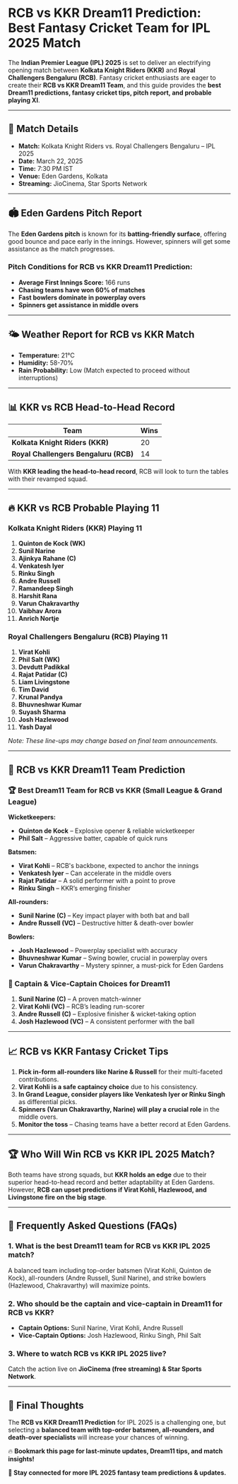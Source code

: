 # RCB vs KKR Dream11 Prediction: Best Fantasy Cricket Team for IPL 2025 Match  

The **Indian Premier League (IPL) 2025** is set to deliver an electrifying opening match between **Kolkata Knight Riders (KKR)** and **Royal Challengers Bengaluru (RCB)**. Fantasy cricket enthusiasts are eager to create their **RCB vs KKR Dream11 Team**, and this guide provides the **best Dream11 predictions, fantasy cricket tips, pitch report, and probable playing XI**.  

---

## 📌 Match Details  

- **Match:** Kolkata Knight Riders vs. Royal Challengers Bengaluru – IPL 2025  
- **Date:** March 22, 2025  
- **Time:** 7:30 PM IST  
- **Venue:** Eden Gardens, Kolkata  
- **Streaming:** JioCinema, Star Sports Network  

---

## 🏟️ Eden Gardens Pitch Report  

The **Eden Gardens pitch** is known for its **batting-friendly surface**, offering good bounce and pace early in the innings. However, spinners will get some assistance as the match progresses.  

### **Pitch Conditions for RCB vs KKR Dream11 Prediction:**  
- **Average First Innings Score:** 166 runs  
- **Chasing teams have won 60% of matches**  
- **Fast bowlers dominate in powerplay overs**  
- **Spinners get assistance in middle overs**  

---

## 🌤️ Weather Report for RCB vs KKR Match  

- **Temperature:** 21°C  
- **Humidity:** 58-70%  
- **Rain Probability:** Low (Match expected to proceed without interruptions)  

---

## 📊 KKR vs RCB Head-to-Head Record  

| Team  | Wins |
|--------|------|
| **Kolkata Knight Riders (KKR)** | 20 |
| **Royal Challengers Bengaluru (RCB)** | 14 |

With **KKR leading the head-to-head record**, RCB will look to turn the tables with their revamped squad.  

---

## 🔥 KKR vs RCB Probable Playing 11  

### **Kolkata Knight Riders (KKR) Playing 11**  
1. **Quinton de Kock (WK)**  
2. **Sunil Narine**  
3. **Ajinkya Rahane (C)**  
4. **Venkatesh Iyer**  
5. **Rinku Singh**  
6. **Andre Russell**  
7. **Ramandeep Singh**  
8. **Harshit Rana**  
9. **Varun Chakravarthy**  
10. **Vaibhav Arora**  
11. **Anrich Nortje**  

### **Royal Challengers Bengaluru (RCB) Playing 11**  
1. **Virat Kohli**  
2. **Phil Salt (WK)**  
3. **Devdutt Padikkal**  
4. **Rajat Patidar (C)**  
5. **Liam Livingstone**  
6. **Tim David**  
7. **Krunal Pandya**  
8. **Bhuvneshwar Kumar**  
9. **Suyash Sharma**  
10. **Josh Hazlewood**  
11. **Yash Dayal**  

*Note: These line-ups may change based on final team announcements.*  

---

## 🏏 RCB vs KKR Dream11 Team Prediction  

### **🏆 Best Dream11 Team for RCB vs KKR (Small League & Grand League)**  

**Wicketkeepers:**  
- **Quinton de Kock** – Explosive opener & reliable wicketkeeper  
- **Phil Salt** – Aggressive batter, capable of quick runs  

**Batsmen:**  
- **Virat Kohli** – RCB's backbone, expected to anchor the innings  
- **Venkatesh Iyer** – Can accelerate in the middle overs  
- **Rajat Patidar** – A solid performer with a point to prove  
- **Rinku Singh** – KKR’s emerging finisher  

**All-rounders:**  
- **Sunil Narine (C)** – Key impact player with both bat and ball  
- **Andre Russell (VC)** – Destructive hitter & death-over bowler  

**Bowlers:**  
- **Josh Hazlewood** – Powerplay specialist with accuracy  
- **Bhuvneshwar Kumar** – Swing bowler, crucial in powerplay overs  
- **Varun Chakravarthy** – Mystery spinner, a must-pick for Eden Gardens  

### **🏅 Captain & Vice-Captain Choices for Dream11**  
1. **Sunil Narine (C)** – A proven match-winner  
2. **Virat Kohli (VC)** – RCB’s leading run-scorer  
3. **Andre Russell (C)** – Explosive finisher & wicket-taking option  
4. **Josh Hazlewood (VC)** – A consistent performer with the ball  

---

## 📈 RCB vs KKR Fantasy Cricket Tips  

1. **Pick in-form all-rounders like Narine & Russell** for their multi-faceted contributions.  
2. **Virat Kohli is a safe captaincy choice** due to his consistency.  
3. **In Grand League, consider players like Venkatesh Iyer or Rinku Singh** as differential picks.  
4. **Spinners (Varun Chakravarthy, Narine) will play a crucial role** in the middle overs.  
5. **Monitor the toss** – Chasing teams have a better record at Eden Gardens.  

---

## 🏆 Who Will Win RCB vs KKR IPL 2025 Match?  

Both teams have strong squads, but **KKR holds an edge** due to their superior head-to-head record and better adaptability at Eden Gardens. However, **RCB can upset predictions if Virat Kohli, Hazlewood, and Livingstone fire on the big stage**.  

---

## 🔗 Frequently Asked Questions (FAQs)  

### **1. What is the best Dream11 team for RCB vs KKR IPL 2025 match?**  
A balanced team including top-order batsmen (Virat Kohli, Quinton de Kock), all-rounders (Andre Russell, Sunil Narine), and strike bowlers (Hazlewood, Chakravarthy) will maximize points.  

### **2. Who should be the captain and vice-captain in Dream11 for RCB vs KKR?**  
- **Captain Options:** Sunil Narine, Virat Kohli, Andre Russell  
- **Vice-Captain Options:** Josh Hazlewood, Rinku Singh, Phil Salt  

### **3. Where to watch RCB vs KKR IPL 2025 live?**  
Catch the action live on **JioCinema (free streaming) & Star Sports Network**.  

---

## 📢 Final Thoughts  

The **RCB vs KKR Dream11 Prediction** for IPL 2025 is a challenging one, but selecting a **balanced team with top-order batsmen, all-rounders, and death-over specialists** will increase your chances of winning.  

🔥 **Bookmark this page for last-minute updates, Dream11 tips, and match insights!**  

**🔔 Stay connected for more IPL 2025 fantasy team predictions & updates.**  
